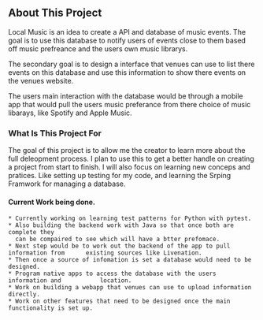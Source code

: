 ## About This Project

Local Music is an idea to create a API and database of music events. The goal is to use this database to notify users of events close to them based off music prefreance and the users own music librarys. 

The secondary goal is to design a interface that venues can use to list there events on this database and use this information to show there events on the venues website. 

The users main interaction with the database would be through a mobile app that would pull the users music preferance from there choice of music libarays, like Spotify and Apple Music. 

### What Is This Project For

The goal of this project is to allow me the creator to learn more about the full deleopment process. I plan to use this to get a better handle on creating a project from start to finish. I will also focus on learning new conceps and pratices. Like setting up testing for my code, and learning the Srping Framwork for managing a database. 

#### Current Work being done. 
    * Currently working on learning test patterns for Python with pytest. 
    * Also building the backend work with Java so that once both are complete they
      can be compaired to see which will have a btter prefomace. 
    * Next step would be to work out the backend of the app to pull information from      existing sources like Livenation. 
    * Then once a source of infomation is set a database would need to be designed. 
    * Program native apps to access the database with the users information and           location. 
    * Work on building a webapp that venues can use to upload information directly. 
    * Work on other features that need to be designed once the main functionality is set up. 